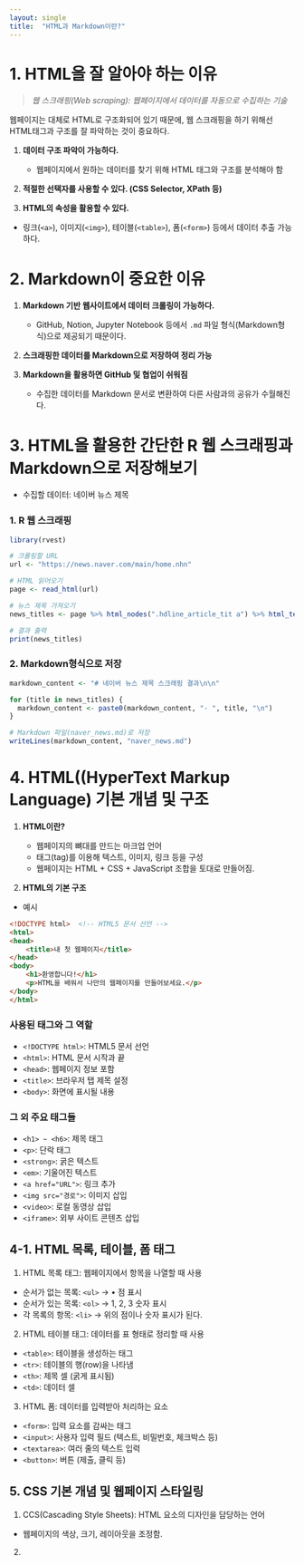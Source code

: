 ```yaml
---
layout: single
title:  "HTML과 Markdown이란?"
---
```


# 1. HTML을 잘 알아야 하는 이유

> *웹 스크래핑(Web scraping): 웹페이지에서 데이터를 자동으로 수집하는 기술*

웹페이지는 대체로 HTML로 구조화되어 있기 때문에, 웹 스크래핑을 하기 위해선
HTML태그과 구조를 잘 파악하는 것이 중요하다.

1. **데이터 구조 파악이 가능하다.**
   - 웹페이지에서 원하는 데이터를 찾기 위해 HTML 태그와 구조를 분석해야 함

2. **적절한 선택자를 사용할 수 있다. (CSS Selector, XPath 등)**

3. **HTML의 속성을 활용할 수 있다.**
- 링크(`<a>`), 이미지(`<img>`), 테이블(`<table>`), 폼(`<form>`) 등에서 데이터 추출 가능하다.

# 2. Markdown이 중요한 이유
1. **Markdown 기반 웹사이트에서 데이터 크롤링이 가능하다.**
   - GitHub, Notion, Jupyter Notebook 등에서 `.md` 파일 형식(Markdown형식)으로 제공되기 때문이다.

2. **스크래핑한 데이터를 Markdown으로 저장하여 정리 가능**
  

3. **Markdown을 활용하면 GitHub 및 협업이 쉬워짐**
   - 수집한 데이터를 Markdown 문서로 변환하여 다른 사람과의 공유가 수월해진다.
  
# 3. HTML을 활용한 간단한 R 웹 스크래핑과 Markdown으로 저장해보기
- 수집할 데이터: 네이버 뉴스 제목

### 1. R 웹 스크래핑  
```r
library(rvest)

# 크롤링할 URL
url <- "https://news.naver.com/main/home.nhn"

# HTML 읽어오기
page <- read_html(url)

# 뉴스 제목 가져오기
news_titles <- page %>% html_nodes(".hdline_article_tit a") %>% html_text()

# 결과 출력
print(news_titles)
```

### 2. Markdown형식으로 저장

```r
markdown_content <- "# 네이버 뉴스 제목 스크래핑 결과\n\n"

for (title in news_titles) {
  markdown_content <- paste0(markdown_content, "- ", title, "\n")
}

# Markdown 파일(naver_news.md)로 저장
writeLines(markdown_content, "naver_news.md")
```

# 4. HTML((HyperText Markup Language) 기본 개념 및 구조
1. **HTML이란?**
   - 웹페이지의 뼈대를 만드는 마크업 언어
   - 태그(tag)를 이용해 텍스트, 이미지, 링크 등을 구성
   - 웹페이지는 HTML + CSS + JavaScript 조합을 토대로 만들어짐.

2. **HTML의 기본 구조**
- 예시  

```html
<!DOCTYPE html>  <!-- HTML5 문서 선언 -->
<html>
<head>
    <title>내 첫 웹페이지</title>
</head>
<body>
    <h1>환영합니다!</h1>
    <p>HTML을 배워서 나만의 웹페이지를 만들어보세요.</p>
</body>
</html>
```

### 사용된 태그와 그 역할  
- `<!DOCTYPE html>`: HTML5 문서 선언  
- `<html>`: HTML 문서 시작과 끝  
- `<head>`: 웹페이지 정보 포함  
- `<title>`: 브라우저 탭 제목 설정  
- `<body>`: 화면에 표시될 내용  

### 그 외 주요 태그들  
- `<h1> ~ <h6>`: 제목 태그  
- `<p>`: 단락 태그  
- `<strong>`: 굵은 텍스트  
- `<em>`: 기울어진 텍스트  
- `<a href="URL">`: 링크 추가  
- `<img src="경로">`: 이미지 삽입  
- `<video>`: 로컬 동영상 삽입  
- `<iframe>`: 외부 사이트 콘텐츠 삽입  

## 4-1. HTML 목록, 테이블, 폼 태그
 1. HTML 목록 태그: 웹페이지에서 항목을 나열할 때 사용
  - 순서가 없는 목록: `<ul>` -> • 점 표시
  - 순서가 있는 목록: `<ol>` -> 1, 2, 3 숫자 표시
  - 각 목록의 항목: `<li>` -> 위의 점이나 숫자 표시가 된다.

 2. HTML 테이블 태그: 데이터를 표 형태로 정리할 때 사용
  - `<table>`: 테이블을 생성하는 태그
  - `<tr>`: 테이블의 행(row)을 나타냄
  - `<th>`: 제목 셀 (굵게 표시됨)
  - `<td>`: 데이터 셀

 3. HTML 폼: 데이터를 입력받아 처리하는 요소
  - `<form>`: 입력 요소를 감싸는 태그
  - `<input>`: 사용자 입력 필드 (텍스트, 비밀번호, 체크박스 등)
  - `<textarea>`: 여러 줄의 텍스트 입력
  - `<button>`: 버튼 (제출, 클릭 등)

## 5. CSS 기본 개념 및 웹페이지 스타일링
 1. CCS(Cascading Style Sheets): HTML 요소의 디자인을 담당하는 언어
  - 웹페이지의 색상, 크기, 레이아웃을 조정함.

 2. 





